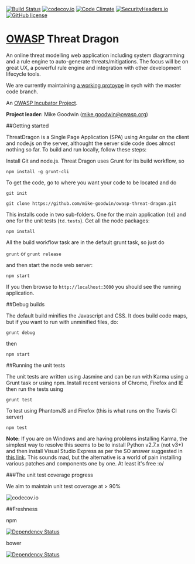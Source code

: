 [![Build Status](https://travis-ci.org/mike-goodwin/owasp-threat-dragon.svg?branch=master)](https://travis-ci.org/mike-goodwin/owasp-threat-dragon) [![codecov.io](http://codecov.io/github/mike-goodwin/owasp-threat-dragon/coverage.svg?branch=master)](http://codecov.io/github/mike-goodwin/owasp-threat-dragon?branch=master) [![Code Climate](https://codeclimate.com/github/mike-goodwin/owasp-threat-dragon/badges/gpa.svg)](https://codeclimate.com/github/mike-goodwin/owasp-threat-dragon) [![SecurityHeaders.io](http://securityheadersiobadges.azurewebsites.net/create/badge?domain=https://threatdragon.azurewebsites.net)](https://securityheaders.io/?q=https://threatdragon.azurewebsites.net&hide=on) [![GitHub license](https://img.shields.io/github/license/mike-goodwin/owasp-threat-dragon.svg)](LICENSE.txt)


# [OWASP](https://www.owasp.org) Threat Dragon #

An online threat modelling web application including system diagramming and a rule engine to auto-generate threats/mitigations. 
The focus will be on great UX, a powerful rule engine and integration with other development lifecycle tools.

We are currently maintaining [a working protoype](https://threatdragon.org/) in sych with the master code branch.

An [OWASP Incubator Project](https://www.owasp.org/index.php/OWASP_Threat_Dragon).

**Project leader:** Mike Goodwin (mike.goodwin@owasp.org)

##Getting started

ThreatDragon is a Single Page Application (SPA) using Angular on the client and node.js on the server, althought the server side code does almost nothing so far.
To build and run locally, follow these steps:

Install Git and node.js. Threat Dragon uses Grunt for its build workflow, so

`npm install -g grunt-cli`

To get the code, go to where you want your code to be located and do

`git init`

`git clone https://github.com/mike-goodwin/owasp-threat-dragon.git`

This installs code in two sub-folders. One for the main application (`td`) and one for the unit tests (`td.tests`). Get all the node packages:

`npm install`

All the build workflow task are in the default grunt task, so just do

`grunt` or `grunt release`

and then start the node web server:

`npm start`

If you then browse to `http://localhost:3000` you should see the running application.

##Debug builds

The default build minifies the Javascript and CSS. It does build code maps, but if you want to run with
unminified files, do:

`grunt debug`

then

`npm start`

##Running the unit tests

The unit tests are written using Jasmine and can be run with Karma using a Grunt task or using npm. Install recent versions of Chrome, Firefox and IE then run the tests using

`grunt test`

To test using PhantomJS and Firefox (this is what runs on the Travis CI server)

`npm test`

**Note:** If you are on Windows and are having problems installing Karma, the simplest way to resolve this seems to be to install Python v2.7.x (not v3+) and then install Visual Studio Express as per the SO answer suggested in [this link](http://codedmi.com/questions/298619/npm-install-g-karma-error-msb4019-the-imported-project-c-microsoft-cpp-defau). This sounds mad, but the alternative is a world of pain installing various patches and components one by one. At least it's free :o/

###The unit test coverage progress

We aim to maintain unit test coverage at > 90%

![codecov.io](https://codecov.io/github/mike-goodwin/owasp-threat-dragon/branch.svg?branch=master)

##Freshness

npm

[![Dependency Status](https://www.versioneye.com/user/projects/56185934a193340f2f000262/badge.svg?style=flat)](https://www.versioneye.com/user/projects/56185934a193340f2f000262) 

bower

[![Dependency Status](https://www.versioneye.com/user/projects/56185933a193340f2800026b/badge.svg?style=flat)](https://www.versioneye.com/user/projects/56185933a193340f2800026b)
